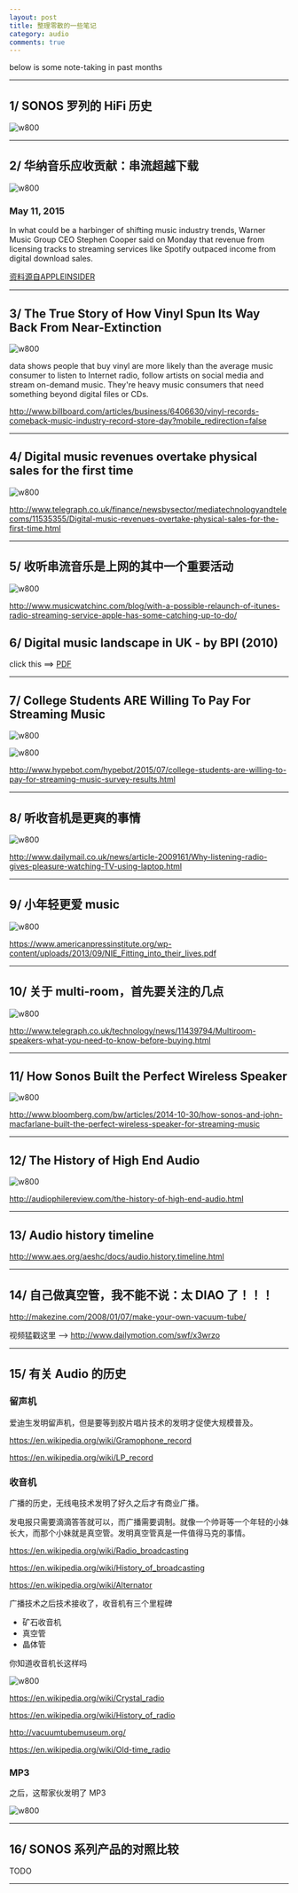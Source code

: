 ```yaml
---
layout: post
title: 整理零散的一些笔记
category: audio
comments: true
---
```


<div class="message">
  below is some note-taking in past months
</div>

---


## 1/ SONOS 罗列的 HiFi 历史
![w800](/photos_on_note/bf6e9a3a3c3dd8812f0bfd84c3a0d852.png)


---

## 2/ 华纳音乐应收贡献：串流超越下载

![w800](/photos_on_note/e69396093ba74ce14c53d377844bc970.jpg)

### May 11, 2015

In what could be a harbinger of shifting music industry trends, Warner Music Group CEO Stephen Cooper said on Monday that revenue from licensing tracks to streaming services like Spotify outpaced income from digital download sales.

[资料源自APPLEINSIDER](http://appleinsider.com/articles/15/05/11/warner-music-sees-streaming-revenue-surpass-downloads-for-first-time)

---

## 3/ The True Story of How Vinyl Spun Its Way Back From Near-Extinction

![w800](/photos_on_note/4a93cd00b1d5e0914682371022059454.jpg)

data shows people that buy vinyl are more likely than the average music consumer to listen to Internet radio, follow artists on social media and stream on-demand music. They're heavy music consumers that need something beyond digital files or CDs.

http://www.billboard.com/articles/business/6406630/vinyl-records-comeback-music-industry-record-store-day?mobile_redirection=false

---

## 4/ Digital music revenues overtake physical sales for the first time

![w800](/photos_on_note/b6d8d5cfb49b5f1380b524cef74e40d7.png)

http://www.telegraph.co.uk/finance/newsbysector/mediatechnologyandtelecoms/11535355/Digital-music-revenues-overtake-physical-sales-for-the-first-time.html

---

## 5/ 收听串流音乐是上网的其中一个重要活动

![w800](/photos_on_note/af927b3ae8596398b2b93435f481489e.png)


http://www.musicwatchinc.com/blog/with-a-possible-relaunch-of-itunes-radio-streaming-service-apple-has-some-catching-up-to-do/

## 6/ Digital music landscape in UK - by BPI (2010)

click this ==> [PDF](http://www.bpi.co.uk/assets/files/Digital%20Music%20Nation%202010.pdf)

---

## 7/ College Students ARE Willing To Pay For Streaming Music

![w800](/photos_on_note/0a426c5e6f39903f11a7a4a4724d3732.png)

![w800](/photos_on_note/2ad68f806252d8ad36330abc4d58f450.png)

http://www.hypebot.com/hypebot/2015/07/college-students-are-willing-to-pay-for-streaming-music-survey-results.html

---

## 8/ 听收音机是更爽的事情

![w800](/photos_on_note/f86b5de4357f0a7937b11b1d5591a69c.jpg)

http://www.dailymail.co.uk/news/article-2009161/Why-listening-radio-gives-pleasure-watching-TV-using-laptop.html

---

## 9/ 小年轻更爱 music

![w800](/photos_on_note/35b5d2c0f379c21ced218d2d02b8dea7.png)

https://www.americanpressinstitute.org/wp-content/uploads/2013/09/NIE_Fitting_into_their_lives.pdf

---

## 10/ 关于 multi-room，首先要关注的几点

![w800](/photos_on_note/87a79e955e5d48270a0488c8131f0c41.jpg)

http://www.telegraph.co.uk/technology/news/11439794/Multiroom-speakers-what-you-need-to-know-before-buying.html

---

## 11/ How Sonos Built the Perfect Wireless Speaker

![w800](/photos_on_note/62cc6343c6f88c174c8925067433c479.jpg)

http://www.bloomberg.com/bw/articles/2014-10-30/how-sonos-and-john-macfarlane-built-the-perfect-wireless-speaker-for-streaming-music

---

## 12/ The History of High End Audio

![w800](/photos_on_note/b0c46ed227534a76088cf873e75fb0a5.jpg)

http://audiophilereview.com/the-history-of-high-end-audio.html

---

## 13/ Audio history timeline

http://www.aes.org/aeshc/docs/audio.history.timeline.html

---

## 14/ 自己做真空管，我不能不说：太 DIAO 了！！！

http://makezine.com/2008/01/07/make-your-own-vacuum-tube/

视频猛戳这里 -->  http://www.dailymotion.com/swf/x3wrzo

---

## 15/ 有关 Audio 的历史

### 留声机

爱迪生发明留声机，但是要等到胶片唱片技术的发明才促使大规模普及。

https://en.wikipedia.org/wiki/Gramophone_record

https://en.wikipedia.org/wiki/LP_record

### 收音机

广播的历史，无线电技术发明了好久之后才有商业广播。

发电报只需要滴滴答答就可以，而广播需要调制。就像一个帅哥等一个年轻的小妹长大，而那个小妹就是真空管。发明真空管真是一件值得马克的事情。

https://en.wikipedia.org/wiki/Radio_broadcasting

https://en.wikipedia.org/wiki/History_of_broadcasting

https://en.wikipedia.org/wiki/Alternator

广播技术之后技术接收了，收音机有三个里程碑

* 矿石收音机
* 真空管
* 晶体管

你知道收音机长这样吗

![w800](/photos_on_note/569f4f46f17bbf5c78fb5c8be55b65e1.png)

https://en.wikipedia.org/wiki/Crystal_radio

https://en.wikipedia.org/wiki/History_of_radio

http://vacuumtubemuseum.org/

https://en.wikipedia.org/wiki/Old-time_radio

### MP3
之后，这帮家伙发明了 MP3

![w800](/photos_on_note/92281ff2f324d21f6408edc35b4874a5.png)

---

## 16/ SONOS 系列产品的对照比较

TODO

---


